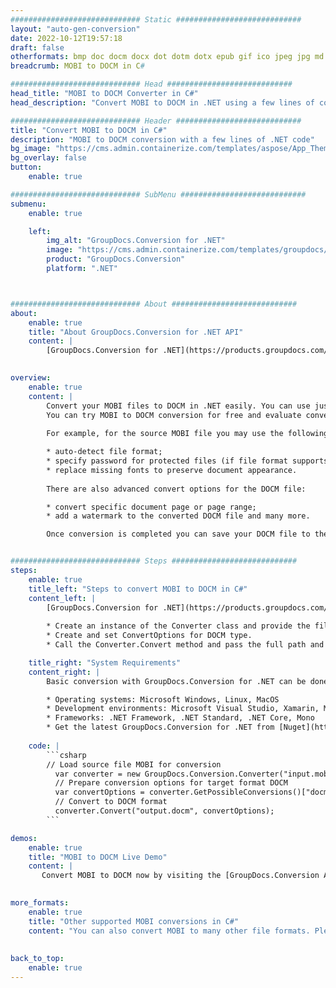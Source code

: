 ```yaml
---
############################# Static ############################
layout: "auto-gen-conversion"
date: 2022-10-12T19:57:18
draft: false
otherformats: bmp doc docm docx dot dotm dotx epub gif ico jpeg jpg md odt ott pdf png psd rtf tex tif tiff txt xps
breadcrumb: MOBI to DOCM in C#

############################# Head ############################
head_title: "MOBI to DOCM Converter in C#"
head_description: "Convert MOBI to DOCM in .NET using a few lines of code. Use the GroupDocs Document Conversion API to convert over 160 file formats."

############################# Header ############################
title: "Convert MOBI to DOCM in C#"
description: "MOBI to DOCM conversion with a few lines of .NET code"
bg_image: "https://cms.admin.containerize.com/templates/aspose/App_Themes/V3/images/bg/header1.png"
bg_overlay: false
button:
    enable: true

############################# SubMenu ############################
submenu:
    enable: true

    left:
        img_alt: "GroupDocs.Conversion for .NET"
        image: "https://cms.admin.containerize.com/templates/groupdocs/images/product-logos/90x90-noborder/groupdocs-conversion-net.png"
        product: "GroupDocs.Conversion"
        platform: ".NET"



############################# About ############################
about:
    enable: true
    title: "About GroupDocs.Conversion for .NET API"
    content: |
        [GroupDocs.Conversion for .NET](https://products.groupdocs.com/conversion/net/) can be used to convert Microsoft Word, Excel, PowerPoint, PDF, Visio and other formats. GroupDocs.Conversion is a standalone API that is suitable for back-end and internal systems where high performance is required. It does not depend on any software such as Microsoft or Open Office.
    

overview:
    enable: true
    content: |
        Convert your MOBI files to DOCM in .NET easily. You can use just a couple of C# code lines in any platform of your choice like - Windows, Linux, macOS.
        You can try MOBI to DOCM conversion for free and evaluate conversion results quality.  Along with simple file conversion scenarios you can try more advanced options for loading source MOBI file and for saving output DOCM result. 
        
        For example, for the source MOBI file you may use the following load options:

        * auto-detect file format;
        * specify password for protected files (if file format supports it);
        * replace missing fonts to preserve document appearance.
        
        There are also advanced convert options for the DOCM file:

        * convert specific document page or page range;
        * add a watermark to the converted DOCM file and many more.

        Once conversion is completed you can save your DOCM file to the local file path or any third-party storage like FTP, Amazon S3, Google Drive, Dropbox etc. Please note - to convert MOBI to DOCM there is no need for any additional software installed - like MS Office, Open Office, Adobe Acrobat Reader etc.


############################# Steps ############################
steps:
    enable: true
    title_left: "Steps to convert MOBI to DOCM in C#"
    content_left: |
        [GroupDocs.Conversion for .NET](https://products.groupdocs.com/conversion/net/) makes it easy for developers to convert a MOBI file to DOCM with a few lines of code.
        
        * Create an instance of the Converter class and provide the file MOBI with the full path
        * Create and set ConvertOptions for DOCM type.
        * Call the Converter.Convert method and pass the full path and format (DOCM) as a parameter

    title_right: "System Requirements"
    content_right: |
        Basic conversion with GroupDocs.Conversion for .NET can be done in just a few simple steps. Our APIs are supported on all major platforms and operating systems. Before executing the code below, make sure you have the following prerequisites installed on your system.

        * Operating systems: Microsoft Windows, Linux, MacOS
        * Development environments: Microsoft Visual Studio, Xamarin, MonoDevelop
        * Frameworks: .NET Framework, .NET Standard, .NET Core, Mono
        * Get the latest GroupDocs.Conversion for .NET from [Nuget](https://www.nuget.org/packages/groupdocs.conversion)
         
    code: |
        ```csharp    
        // Load source file MOBI for conversion
          var converter = new GroupDocs.Conversion.Converter("input.mobi");
          // Prepare conversion options for target format DOCM
          var convertOptions = converter.GetPossibleConversions()["docm"].ConvertOptions;
          // Convert to DOCM format
          converter.Convert("output.docm", convertOptions);
        ```

demos:
    enable: true
    title: "MOBI to DOCM Live Demo"
    content: |
       Convert MOBI to DOCM now by visiting the [GroupDocs.Conversion App](https://products.groupdocs.app/conversion/family) website. Online demo has the following advantages
          

more_formats:
    enable: true
    title: "Other supported MOBI conversions in C#"
    content: "You can also convert MOBI to many other file formats. Please see the list below."
       
       
back_to_top:
    enable: true
---
```

